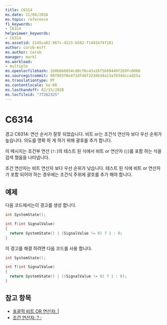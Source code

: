 ```yaml
---
title: C6314
ms.date: 11/04/2016
ms.topic: reference
f1_keywords:
- C6314
helpviewer_keywords:
- C6314
ms.assetid: 2145ca62-967c-4223-b582-f1481b74f181
author: corob-msft
ms.author: corob
manager: markl
ms.workload:
- multiple
ms.openlocfilehash: 2b0b666054cd0cfbc43a16f5b69449f269fc0008
ms.sourcegitcommit: 68f893f6e472df46f323db34a13a7034dccad25a
ms.translationtype: MT
ms.contentlocale: ko-KR
ms.lasthandoff: 02/15/2020
ms.locfileid: "77262325"
---
```

# <a name="c6314"></a>C6314
경고 C6314: 연산 순서가 잘못 되었습니다. 비트 or는 조건식 연산자 보다 우선 순위가 높습니다. 의도를 명확 하 게 하기 위해 괄호를 추가 합니다.

 이 메시지는 조건부 연산 (`?:`)의 테스트 된 식에서 비트 or 연산자 (`|`)를 포함 하는 식을 검색 했음을 나타냅니다.

 조건 연산자는 비트 연산자 보다 우선 순위가 낮습니다. 테스트 된 식에 비트 or 연산자가 포함 되어야 하는 경우에는 조건식 주위에 괄호를 추가 해야 합니다.

## <a name="example"></a>예제
 다음 코드에서는이 경고를 생성 합니다.

```cpp
int SystemState();

int f(int SignalValue)
{
  return SystemState() | (SignalValue != 0) ? 1 : 0;
}
```

 이 경고를 해결 하려면 다음 코드를 사용 합니다.

```cpp
int SystemState();

int f(int SignalValue)
{
  return SystemState() | ((SignalValue != 0) ? 1 : 0);
}
```

## <a name="see-also"></a>참고 항목

- [포괄적 비트 OR 연산자: &#124;](/cpp/cpp/bitwise-inclusive-or-operator-pipe)
- [조건 연산자: ? :](/cpp/cpp/conditional-operator-q)
